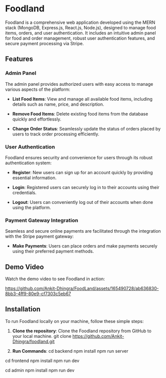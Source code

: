 # Foodland

Foodland is a comprehensive web application developed using the MERN stack (MongoDB, Express.js, React.js, Node.js), designed to manage food items, orders, and user authentication. It includes an intuitive admin panel for food and order management, robust user authentication features, and secure payment processing via Stripe.

## Features

### Admin Panel

The admin panel provides authorized users with easy access to manage various aspects of the platform:

- **List Food Items**: View and manage all available food items, including details such as name, price, and description.

- **Remove Food Items**: Delete existing food items from the database quickly and effortlessly.

- **Change Order Status**: Seamlessly update the status of orders placed by users to track order processing efficiently.

### User Authentication

Foodland ensures security and convenience for users through its robust authentication system:

- **Register**: New users can sign up for an account quickly by providing essential information.

- **Login**: Registered users can securely log in to their accounts using their credentials.

- **Logout**: Users can conveniently log out of their accounts when done using the platform.

### Payment Gateway Integration

Seamless and secure online payments are facilitated through the integration with the Stripe payment gateway:

- **Make Payments**: Users can place orders and make payments securely using their preferred payment methods.

## Demo Video

Watch the demo video to see Foodland in action:

https://github.com/Ankit-Dhingra/FoodLand/assets/165490728/ab636830-8bb3-4ff9-80e9-cf7303c5eb67
## Installation

To run Foodland locally on your machine, follow these simple steps:

1. **Clone the repository**: Clone the Foodland repository from GitHub to your local machine.
 git clone https://github.com/Ankit-Dhingra/foodland.git

2. **Run Commands**:
 cd backend
 npm install
 npm run server

 cd frontend
 npm install
 npm run dev

 cd admin
 npm install
 npm run dev

